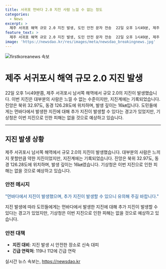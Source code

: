 ```yaml
---
title: 서귀포 먼바다 2.0 지진 사람 느낄 수 없는 정도
categories:
  - News
excerpt: >
  제주 서귀포 해역 규모 2.0 지진 발생, 도민 안전 문자 전송  22일 오후 1시49분, 제주 서귀포 남서쪽 41㎞ 해역에서 지진 발생. 대부분 느끼지 못하나 지진계에 기록됨. 진앙은 북위 32.97도, 동경 126.28도, 발생 깊이는 16㎞. 도민에게 보낸 안전 문자로 추가 지진 가능성 경고하며 피해 예상은 없다고 전망.
feature_text: >
  제주 서귀포 해역 규모 2.0 지진 발생, 도민 안전 문자 전송  22일 오후 1시49분, 제주 서귀포 남서쪽 41㎞ 해역에서 지진 발생. 대부분 느끼지 못하나 지진계에 기록됨. 진앙은 북위 32.97도, 동경 126.28도, 발생 깊이는 16㎞. 도민에게 보낸 안전 문자로 추가 지진 가능성 경고하며 피해 예상은 없다고 전망.
image: 'https://newsdao.kr/res/images/meta/newsdao_breakingnews.jpg'
---
```


<p><img src="https://newsdao.kr/res/images/meta/newsdao_breakingnews.jpg" alt="firstkoreanews 속보" /></p>

<h1>제주 서귀포시 해역 규모 2.0 지진 발생</h1>

<p data-ke-size="size16">22일 오후 1시49분쯤, 제주 서귀포시 남서쪽 해역에서 규모 2.0의 지진이 발생했습니다. 이번 지진은 대부분의 사람은 느낄 수 없는 수준이지만, 지진계에는 기록되었습니다. 진앙은 북위 32.97도, 동경 126.28도에 위치하며, 발생 깊이는 16㎞입니다. 도민들에게는 먼바다에서 발생한 지진에 대해 추가 지진이 발생할 수 있다는 경고가 있었지만, 기상청은 이번 지진으로 인한 피해는 없을 것으로 예상하고 있습니다.</p>

<hr>

<h2 data-ke-size="size26">지진 발생 상황</h2>

<p data-ke-size="size16">제주 서귀포시 남서쪽 해역에서 규모 2.0의 지진이 발생했습니다. 대부분의 사람은 느끼지 못할만큼 약한 지진이었지만, 지진계에는 기록되었습니다. 진앙은 북위 32.97도, 동경 126.28도에 위치하며, 발생 깊이는 16㎞였습니다. 기상청은 이번 지진으로 인한 피해는 없을 것으로 예상하고 있습니다.</p>

<h3 data-ke-size="size24">안전 메시지</h3>

<p data-ke-size="size16"><span style="color: #1a5490;">"먼바다에서 지진이 발생했으며, 추가 지진이 발생할 수 있으니 유의해 주길 바랍니다."</span></p>

<p data-ke-size="size16">지진 발생에 따라 도민들에게는 먼바다에서 발생한 지진에 대해 추가 지진이 발생할 수 있다는 경고가 있었지만, 기상청은 이번 지진으로 인한 피해는 없을 것으로 예상하고 있습니다.</p>

<h3 data-ke-size="size24">안전 대책</h3>

<ul>
<li><b>지진 대비</b>: 지진 발생 시 안전한 장소로 신속 대피</li>
<li><b>긴급 연락처</b>: 119나 112에 긴급 연락</li>
</ul>
실시간 뉴스 속보는, <a href="https://newsdao.kr" rel="dofollow">https://newsdao.kr</a>


